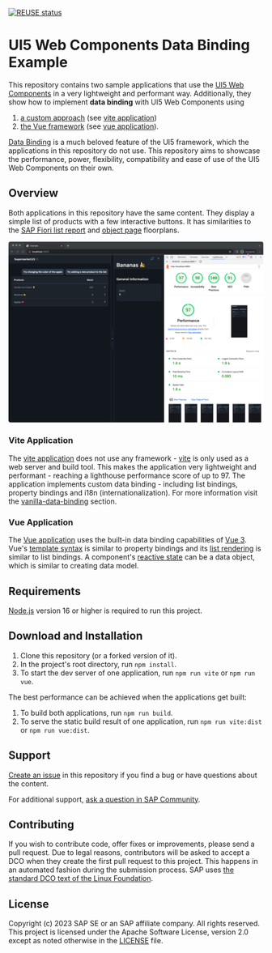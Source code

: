 [![REUSE status](https://api.reuse.software/badge/github.com/SAP-samples/ui5-webcomponents-data-binding-example)](https://api.reuse.software/info/github.com/SAP-samples/ui5-webcomponents-data-binding-example)

# UI5 Web Components Data Binding Example

This repository contains two sample applications that use the [UI5 Web Components](https://sap.github.io/ui5-webcomponents/) in a very lightweight and performant way. Additionally, they show how to implement **data binding** with UI5 Web Components using

1. [a custom approach](/extensions/vanilla-data-binding/) (see [vite application](#vite-application))
2. [the Vue framework](https://vuejs.org/guide/essentials/template-syntax.html) (see [vue application](#vue-application)).

[Data Binding](https://sapui5.hana.ondemand.com/sdk/#/topic/68b9644a253741e8a4b9e4279a35c247) is a much beloved feature of the UI5 framework, which the applications in this repository do not use. This repository aims to showcase the performance, power, flexibility, compatibility and ease of use of the UI5 Web Components on their own.

## Overview

Both applications in this repository have the same content. They display a simple list of products with a few interactive buttons. It has similarities to the [SAP Fiori list report](https://experience.sap.com/fiori-design-web/list-report-floorplan-sap-fiori-element/) and [object page](https://experience.sap.com/fiori-design-web/object-page/) floorplans.

![screen shot](/application.png)

### Vite Application

The [vite application](/applications/vite/) does not use any framework - [vite](https://vitejs.dev/) is only used as a web server and build tool. This makes the application very lightweight and performant - reaching a lighthouse performance score of up to 97. The application implements custom data binding - including list bindings, property bindings and i18n (internationalization). For more information visit the [vanilla-data-binding](/extensions/vanilla-data-binding/) section.

### Vue Application

The [Vue application](/applications/vue/) uses the built-in data binding capabilities of [Vue 3](https://vuejs.org/). Vue's [template syntax](https://vuejs.org/guide/essentials/template-syntax.html) is similar to property bindings and its [list rendering](https://vuejs.org/guide/essentials/list.html) is similar to list bindings. A component's [reactive state](https://vuejs.org/guide/essentials/reactivity-fundamentals.html) can be a data object, which is similar to creating data model.

## Requirements

[Node.js](https://nodejs.org/en/download) version 16 or higher is required to run this project.

## Download and Installation

1. Clone this repository (or a forked version of it).
1. In the project's root directory, run `npm install`.
1. To start the dev server of one application, run `npm run vite` or `npm run vue`.

The best performance can be achieved when the applications get built:

1. To build both applications, run `npm run build`.
1. To serve the static build result of one application, run `npm run vite:dist` or `npm run vue:dist`.

## Support
[Create an issue](https://github.com/SAP-samples/ui5-webcomponents-data-binding-example/issues) in this repository if you find a bug or have questions about the content.
 
For additional support, [ask a question in SAP Community](https://answers.sap.com/questions/ask.html).

## Contributing
If you wish to contribute code, offer fixes or improvements, please send a pull request. Due to legal reasons, contributors will be asked to accept a DCO when they create the first pull request to this project. This happens in an automated fashion during the submission process. SAP uses [the standard DCO text of the Linux Foundation](https://developercertificate.org/).

## License
Copyright (c) 2023 SAP SE or an SAP affiliate company. All rights reserved. This project is licensed under the Apache Software License, version 2.0 except as noted otherwise in the [LICENSE](LICENSE) file.
